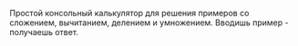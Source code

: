 Простой консольный калькулятор для решения примеров со сложением, вычитанием, делением и умножением.
Вводишь пример - получаешь ответ.